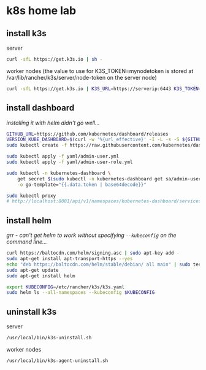 # k8s home lab

## install k3s

server

```bash
curl -sfL https://get.k3s.io | sh -
```

worker nodes (the value to use for K3S_TOKEN=mynodetoken is stored at /var/lib/rancher/k3s/server/node-token on the server node)

```bash
curl -sfL https://get.k3s.io | K3S_URL=https://serverip:6443 K3S_TOKEN=mynodetoken K3S_NODE_NAME=raspi4 sh -
```

## install dashboard

*installing it with helm didn't go well...*

```bash
GITHUB_URL=https://github.com/kubernetes/dashboard/releases
VERSION_KUBE_DASHBOARD=$(curl -w '%{url_effective}' -I -L -s -S ${GITHUB_URL}/latest -o /dev/null | sed -e 's|.*/||')
sudo kubectl create -f https://raw.githubusercontent.com/kubernetes/dashboard/${VERSION_KUBE_DASHBOARD}/aio/deploy/recommended.yaml

sudo kubectl apply -f yaml/admin-user.yml
sudo kubectl apply -f yaml/admin-user-role.yml

sudo kubectl -n kubernetes-dashboard \
    get secret $(sudo kubectl -n kubernetes-dashboard get sa/admin-user -o jsonpath="{.secrets[0].name}") \
    -o go-template="{{.data.token | base64decode}}"

sudo kubectl proxy
# http://localhost:8001/api/v1/namespaces/kubernetes-dashboard/services/https:kubernetes-dashboard:/proxy/
```

## install helm

*grr - can't get helm to work without specifying `--kubeconfig` on the command line...*

```bash
curl https://baltocdn.com/helm/signing.asc | sudo apt-key add -
sudo apt-get install apt-transport-https --yes
echo "deb https://baltocdn.com/helm/stable/debian/ all main" | sudo tee /etc/apt/sources.list.d/helm-stable-debian.list
sudo apt-get update
sudo apt-get install helm   

export KUBECONFIG=/etc/rancher/k3s/k3s.yaml
sudo helm ls --all-namespaces --kubeconfig $KUBECONFIG
```

## uninstall k3s

server

```bash
/usr/local/bin/k3s-uninstall.sh
```

worker nodes

```bash
/usr/local/bin/k3s-agent-uninstall.sh
```
